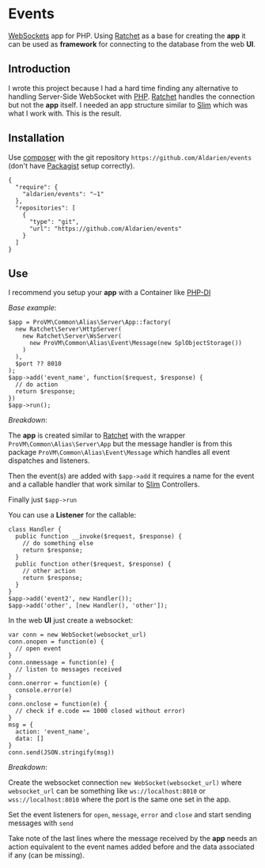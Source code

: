 # Events

[WebSockets] app for PHP. Using [Ratchet] as a base for creating the **app** it can be used as **framework** for connecting to the database from the web **UI**.

## Introduction

I wrote this project because I had a hard time finding any alternative to handling Server-Side WebSocket with [PHP]. [Ratchet] handles the connection but not the **app** itself. I needed an app structure similar to [Slim] which was what I work with. This is the result.

## Installation

Use [composer] with the git repository `https://github.com/Aldarien/events` (don't have [Packagist] setup correctly).

```
{
  "require": {
    "aldarien/events": "~1"
  },
  "repositories": [
    {
      "type": "git",
      "url": "https://github.com/Aldarien/events"
    }
  ]
}
```

## Use

I recommend you setup your **app** with a Container like [PHP-DI]

*Base example*:

```
$app = ProVM\Common\Alias\Server\App::factory(
  new Ratchet\Server\HttpServer(
    new Ratchet\Server\WsServer(
      new ProVM\Common\Alias\Event\Message(new SplObjectStorage())
    )
  ),
  $port ?? 8010
);
$app->add('event_name', function($request, $response) {
  // do action
  return $response;
})
$app->run();
```

*Breakdown*:

The **app** is created similar to [Ratchet] with the wrapper `ProVM\Common\Alias\Server\App` but the message handler is from this package `ProVM\Common\Alias\Event\Message` which handles all event dispatches and listeners.

Then the event(s) are added with `$app->add` it requires a name for the event and a callable handler that work similar to [Slim] Controllers.

Finally just `$app->run`

You can use a **Listener** for the callable:

```
class Handler {
  public function __invoke($request, $response) {
    // do something else
    return $response;
  }
  public function other($request, $response) {
    // other action
    return $response;
  }
}
$app->add('event2', new Handler());
$app->add('other', [new Handler(), 'other']);
```

In the web **UI** just create a websocket:

```
var conn = new WebSocket(websocket_url)
conn.onopen = function(e) {
  // open event
}
conn.onmessage = function(e) {
  // listen to messages received
}
conn.onerror = function(e) {
  console.error(e)
}
conn.onclose = function(e) {
  // check if e.code == 1000 closed without error)
}
msg = {
  action: 'event_name',
  data: []
}
conn.send(JSON.stringify(msg))
```

*Breakdown*:

Create the websocket connection `new WebSocket(websocket_url)` where `websocket_url` can be something like `ws://localhost:8010` or `wss://localhost:8010` where the port is the same one set in the app.

Set the event listeners for `open`, `message`, `error` and `close` and start sending messages with `send`

Take note of the last lines where the message received by the **app** needs an action equivalent to the event names added before and the data associated if any (can be missing).

[PHP]: http://php.net
[WebSockets]: https://en.wikipedia.org/wiki/WebSocket
[Ratchet]: http://socketo.me/
[Slim]: https://slimframework.com
[PHP-DI]: https://php-di.org/
[composer]: https://getcomposer.org
[Packagist]: https://packagist.org
